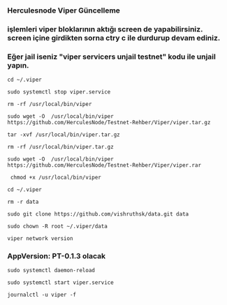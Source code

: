 ### Herculesnode Viper Güncelleme

### işlemleri viper bloklarının aktığı screen de yapabilirsiniz. screen içine girdikten sorna ctry c ile durdurup devam ediniz.
### Eğer jail iseniz "viper servicers unjail <operatorAddr> <fromAddr> testnet" kodu ile unjail yapın.


```
cd ~/.viper
```
 
``` 
sudo systemctl stop viper.service
```

```
rm -rf /usr/local/bin/viper
```

```
sudo wget -O  /usr/local/bin/viper  https://github.com/HerculesNode/Testnet-Rehber/Viper/viper.tar.gz

```

```
tar -xvf /usr/local/bin/viper.tar.gz
```

```
rm -rf /usr/local/bin/viper.tar.gz
```

```
sudo wget -O  /usr/local/bin/viper  https://github.com/HerculesNode/Testnet-Rehber/Viper/viper.rar

```


```
 chmod +x /usr/local/bin/viper
 ```

```
cd ~/.viper
```

```
rm -r data
```

```
sudo git clone https://github.com/vishruthsk/data.git data
```

```
sudo chown -R root ~/.viper/data
```

 
```
viper network version
 ```

### AppVersion: PT-0.1.3 olacak

```
sudo systemctl daemon-reload
```

```
sudo systemctl start viper.service
```

```
journalctl -u viper -f
```

